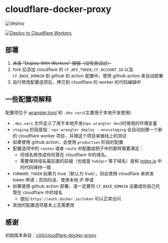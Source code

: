 # cloudflare-docker-proxy

![deploy](https://github.com/menghuu/cloudflare-docker-proxy/actions/workflows/deploy.yaml/badge.svg)

[![Deploy to Cloudflare Workers](https://deploy.workers.cloudflare.com/button)](https://deploy.workers.cloudflare.com/?url=https://github.com/menghuu/cloudflare-docker-proxy)

## 部署

1. ~~点击 "Deploy With Workers" 按钮（没有测试过）~~
2. fork 后添加 cloudflare 的 `CF_API_TOKEN`, `CF_ACCOUNT_ID` 以及 `CF_BASE_DOMAIN` 到 github 的 action 配置中。使用 github action 来自动部署
3. 自行修改配置选项后，拷贝到 cloudflare 的 worker 的代码编辑中

## 一些配置项解释

配置项位于 [wrangler.toml](./wrangler.toml) 和 `.dev.vars`(主要用于本地开发使用)

- `.dev.vars` 文件定义了用于本地开发(`npx wrangler dev`)时使用的环境变量
- `staging` 阶段是指：`npx wrangler deploy --env=staging` 会自动创建一个新的 cloudflare worker 项目，并用这个项目来做线上的测试
- 如果使用 github action，会使用 `production` 阶段的配置
- 配置选项中的 `routes` 或者 `route` 中配置成例子中的那样需要满足：
  - 将域名修改成你托管在 cloudflare 中的域名。
  - 需要保持域名最前面的前缀（也就是 `hub`/`gcr` 等子域名）是和 [index.js](./src/index.js) 中的代码保持一致
- `FORWARD_TOKEN` 如果为 true（默认为 true），则会使用 cloudflare 来转发 token 申请；否则的话，使用本地 IP 申请
- 如果使用 github action 部署，请一定要将 `CF_BASE_DOMAIN` 设置成你自己托管在 cloudflare 中的域名
  - 貌似 `https://auth.docker.io/token` 可以正常访问
- 其他的配置选项基本上无需更改

## 感谢

初始版本来自：[ciiiii/cloudflare-docker-proxy](https://github.com/ciiiii/cloudflare-docker-proxy)
